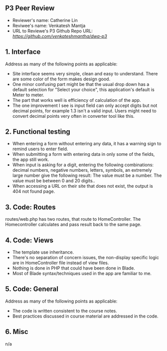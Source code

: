 ## P3 Peer Review

+ Reviewer's name: Catherine Lin
+ Reviwee's name: Venkatesh Mantja
+ URL to Reviewe's P3 Github Repo URL: *https://github.com/venkateshmantha/dwa-p3*

## 1. Interface
Address as many of the following points as applicable:

+ Site interface seems very simple, clean and easy to understand. There are some color of the form makes design good. 
+ One minor confusing part might be that the usual drop down has a default selection for "Select your choice", this application's default is Meter to meter. 
+ The part that works well is efficiency of calculation of the app.
+ The one improvement I see is input field can only accept digits but not decimal points, for example 1.3 isn't a valid input. Users might need to convert decimal points very often in converter tool like this.


## 2. Functional testing


+ When entering a form without entering any data, it has a warning sign to remind users to enter field. 
+ When submitting a form with entering data in only some of the fields, the app still work. 
+ When input is asking for a digit, entering the following combinations: decimal numbers, negative numbers, letters, symbols, an extremely large number give the following result: The value must be a number. The value must be between 0 and 20 digits.. 
+ When accessing a URL on their site that does not exist, the output is 404 not found page.



## 3. Code: Routes

routes/web.php has two routes, that route to HomeController. The Homecontroller calculates and pass result back to the same page.


## 4. Code: Views

+ The template use inheritance.
+ There's no separation of concern issues, the non-display specific logic are in HomeController file instead of view files.
+ Nothing is done in PHP that could have been done in Blade.
+ Most of Blade syntax/techniques used in the app are familiar to me.

## 5. Code: General
Address as many of the following points as applicable:

+ The code is written consistent to the course notes. 
+ Best practices discussed in course material are addressed in the code.


## 6. Misc
n/a
